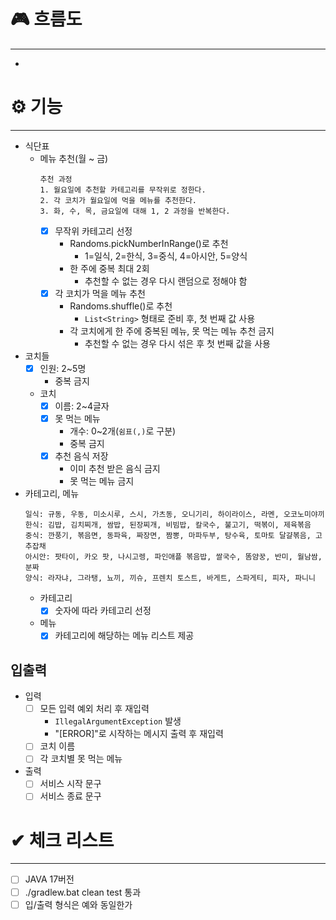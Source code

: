# 🎮 흐름도

---

-

# ⚙ 기능

---

- 식단표
    - 메뉴 추천(월 ~ 금)
        ```
        추천 과정
        1. 월요일에 추천할 카테고리를 무작위로 정한다.
        2. 각 코치가 월요일에 먹을 메뉴를 추천한다.
        3. 화, 수, 목, 금요일에 대해 1, 2 과정을 반복한다.
        ```
        - [x] 무작위 카테고리 선정
            - Randoms.pickNumberInRange()로 추천
                - 1=일식, 2=한식, 3=중식, 4=아시안, 5=양식
            - 한 주에 중복 최대 2회
                - 추천할 수 없는 경우 다시 랜덤으로 정해야 함
        - [x] 각 코치가 먹을 메뉴 추천
            - Randoms.shuffle()로 추천
                - `List<String>` 형태로 준비 후, 첫 번째 값 사용
            - 각 코치에게 한 주에 중복된 메뉴, 못 먹는 메뉴 추천 금지
                - 추천할 수 없는 경우 다시 섞은 후 첫 번째 값을 사용
- 코치들
    - [x] 인원: 2~5명
        - 중복 금지
    - 코치
        - [x] 이름: 2~4글자
        - [x] 못 먹는 메뉴
            - 개수: 0~2개(`쉼표(,)`로 구분)
            - 중복 금지
        - [x] 추천 음식 저장
            - 이미 추천 받은 음식 금지
            - 못 먹는 메뉴 금지
- 카테고리, 메뉴
    ```
    일식: 규동, 우동, 미소시루, 스시, 가츠동, 오니기리, 하이라이스, 라멘, 오코노미야끼
    한식: 김밥, 김치찌개, 쌈밥, 된장찌개, 비빔밥, 칼국수, 불고기, 떡볶이, 제육볶음
    중식: 깐풍기, 볶음면, 동파육, 짜장면, 짬뽕, 마파두부, 탕수육, 토마토 달걀볶음, 고추잡채
    아시안: 팟타이, 카오 팟, 나시고렝, 파인애플 볶음밥, 쌀국수, 똠얌꿍, 반미, 월남쌈, 분짜
    양식: 라자냐, 그라탱, 뇨끼, 끼슈, 프렌치 토스트, 바게트, 스파게티, 피자, 파니니
    ```
    - 카테고리
        - [x] 숫자에 따라 카테고리 선정
    - 메뉴
        - [x] 카테고리에 해당하는 메뉴 리스트 제공

## 입출력

- 입력
    - [ ] 모든 입력 예외 처리 후 재입력
        - `IllegalArgumentException` 발생
        - "[ERROR]"로 시작하는 메시지 출력 후 재입력
    - [ ] 코치 이름
    - [ ] 각 코치별 못 먹는 메뉴
- 출력
    - [ ] 서비스 시작 문구
    - [ ] 서비스 종료 문구

# ✔ 체크 리스트

---

- [ ] JAVA 17버전
- [ ] ./gradlew.bat clean test 통과
- [ ] 입/출력 형식은 예와 동일한가